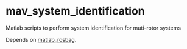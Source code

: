 # mav_system_identification
Matlab scripts to perform system identification for muti-rotor systems

Depends on [matlab_rosbag](https://github.com/bcharrow/matlab_rosbag).
